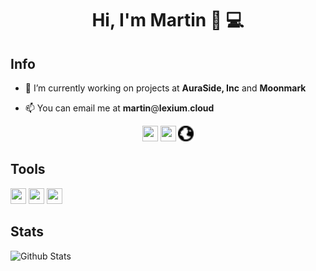 <h1 align="center">Hi, I'm Martin 👋 💻</h1>

## Info

- 🔭 I’m currently working on projects at **AuraSide, Inc** and **Moonmark**

- 📫 You can email me at **martin**@**lexium**.**cloud**

<p align="center">
<a href= "https://twitter.com/Martinnkek"><img width="25" height="25" src="https://cdn.jsdelivr.net/npm/simple-icons@3.0.1/icons/twitter.svg"/></a>
<a href= "https://keybase.io/martinhaha"><img width="25" height="25" src="https://cdn.jsdelivr.net/npm/simple-icons@3.0.1/icons/keybase.svg"/></a>
<a href= "https://mxrtn.me/"><img width="25" height="25" src="https://raw.githubusercontent.com/iconic/open-iconic/master/svg/globe.svg"/></a>
</p>

## Tools
<p align="left">
<a href= "https://jetbrains.com"><img width="25" height="25" src="https://cdn.jsdelivr.net/npm/simple-icons@3.0.1/icons/jetbrains.svg"/></a>
<a href= "https://code.visualstudio.com/"><img width="25" height="25" src="https://cdn.jsdelivr.net/npm/simple-icons@3.0.1/icons/visualstudiocode.svg"/></a>
<a href= "https://github.com"><img width="25" height="25" src="https://cdn.jsdelivr.net/npm/simple-icons@3.0.1/icons/github.svg"/></a>
</p>

## Stats

![Github Stats](https://github-readme-stats.vercel.app/api?username=martinyes&show_icons=true&hide_border=true&theme=vue-dark&count_private=true)
